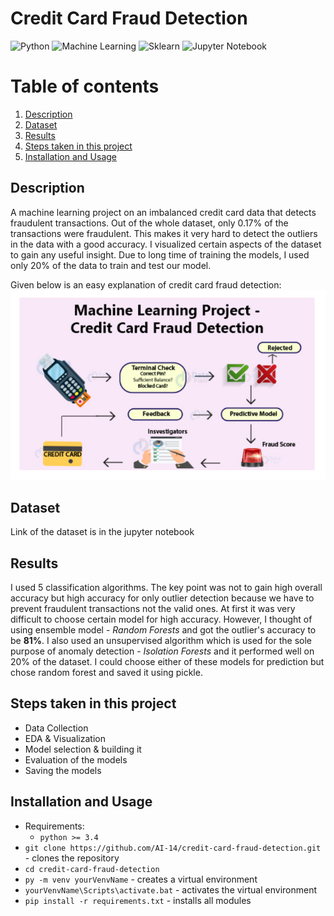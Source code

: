 # Credit Card Fraud Detection
  ![Python](https://img.shields.io/badge/-Python-black?style=flat&logo=python)
  ![Machine Learning](https://img.shields.io/badge/-Machine%20Learning-566be8?style=flat)
  ![Sklearn](https://img.shields.io/badge/-Sklearn-1fb30e?style=flat)
  ![Jupyter Notebook](https://img.shields.io/badge/-Jupyter%20Notebook-black?style=flat&logo=jupyter)

# Table of contents
1. [Description](#description)
2. [Dataset](#dataset)
3. [Results](#results)
4. [Steps taken in this project](#project-steps)
5. [Installation and Usage](#installation-usage)

## Description <a name="description"></a>
A machine learning project on an imbalanced credit card data that detects fraudulent transactions. Out of the whole dataset, only 0.17% of the transactions
were fraudulent. This makes it very hard to detect the outliers in the data with a good accuracy. I visualized certain aspects of the dataset to gain any useful insight. Due to long time of training the models, I used only 20% of the data to train and test our model.

Given below is an easy explanation of credit card fraud detection:
![](images/flowchart.png)  

## Dataset <a name="dataset"></a>
Link of the dataset is in the jupyter notebook

## Results <a name="results"></a>
I used 5 classification algorithms. The key point was not to gain high overall accuracy but high accuracy for only outlier detection because we have to prevent fraudulent transactions not the valid ones. At first it was very difficult to choose certain model for high accuracy. However, I thought of using ensemble model - *Random Forests* and got the outlier's accuracy to be **81%**. I also used an unsupervised algorithm which is used for the sole purpose of anomaly detection - *Isolation Forests* and it performed well on 20% of the dataset. I could choose either of these models for prediction but chose random forest and saved it using pickle.

## Steps taken in this project <a name="project-steps"></a>
- Data Collection
- EDA & Visualization
- Model selection & building it
- Evaluation of the models
- Saving the models

## Installation and Usage <a name="installation-usage"></a>
- Requirements:
   - `python >= 3.4`
- `git clone https://github.com/AI-14/credit-card-fraud-detection.git` - clones the repository
- `cd credit-card-fraud-detection`
- `py -m venv yourVenvName` - creates a virtual environment
- `yourVenvName\Scripts\activate.bat` - activates the virtual environment
- `pip install -r requirements.txt` - installs all modules

